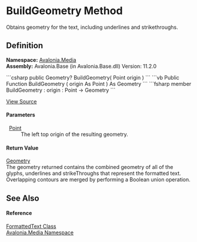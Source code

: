 # BuildGeometry Method


Obtains geometry for the text, including underlines and strikethroughs.



## Definition
**Namespace:** <a href="N_Avalonia_Media">Avalonia.Media</a>  
**Assembly:** Avalonia.Base (in Avalonia.Base.dll) Version: 11.2.0

<Tabs groupId="api-code-preview">
<TabItem value="csharp" label="C#">
```csharp
public Geometry? BuildGeometry(
	Point origin
)
```
</TabItem>
<TabItem value="vb" label="VB">
```vb
Public Function BuildGeometry ( 
	origin As Point
) As Geometry
```
</TabItem>
<TabItem value="fsharp" label="F#">
```fsharp
member BuildGeometry : 
        origin : Point -> Geometry 
```
</TabItem>
</Tabs>



<a href="https://github.com/AvaloniaUI/Avalonia/tree/master/src/Avalonia.Base/Media/FormattedText.cs#L1351" title="View the source code">View Source</a>



#### Parameters
<dl><dt>  <a href="T_Avalonia_Point">Point</a></dt><dd>The left top origin of the resulting geometry.</dd></dl>

#### Return Value
<a href="T_Avalonia_Media_Geometry">Geometry</a>  
The geometry returned contains the combined geometry of all of the glyphs, underlines and strikeThroughs that represent the formatted text. Overlapping contours are merged by performing a Boolean union operation.

## See Also


#### Reference
<a href="T_Avalonia_Media_FormattedText">FormattedText Class</a>  
<a href="N_Avalonia_Media">Avalonia.Media Namespace</a>  

